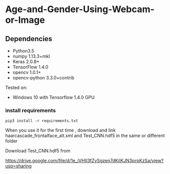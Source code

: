 # Age-and-Gender-Using-Webcam-or-Image

## Dependencies
- Python3.5
- numpy 1.13.3+mkl
- Keras 2.0.8+
- TensorFlow 1.4.0
- opencv 1.0.1+
- opencv-python 3.3.0+contrib

Tested on:
- Windows 10 with Tensorflow 1.4.0 GPU

### install requirements
```
pip3 install -r requirements.txt
```

When you use it for the first time , download and link haarcascade_frontalface_alt.xml and Test_CNN.hdf5 in the same or different folder 

Download Test_CNN.hdf5 from 

https://drive.google.com/file/d/1e_iVHII3fZySgzen7dKiIKJN3prpKzSa/view?usp=sharing
